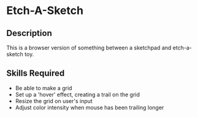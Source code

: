 # Etch-A-Sketch
## Description

This is a browser version of something between a sketchpad and etch-a-sketch toy.

## Skills Required

- Be able to make a grid
- Set up a 'hover' effect, creating a trail on the grid
- Resize the grid on user's input
- Adjust color intensity when mouse has been trailing longer